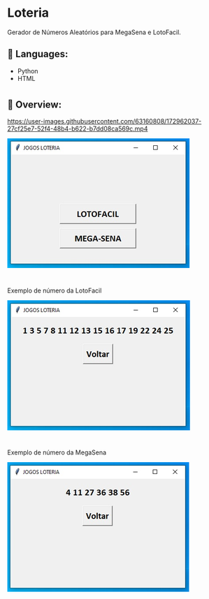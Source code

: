 # Loteria
Gerador de Números Aleatórios para MegaSena e LotoFacil.

## 🚀 Languages:
- Python
- HTML
#
## 📸 Overview:

https://user-images.githubusercontent.com/63160808/172962037-27cf25e7-52f4-48b4-b622-b7dd08ca569c.mp4

![home](https://github.com/MouraRaquel/loteria/blob/main/images/home.jpg)
#
Exemplo de número da LotoFacil

![lotofacil](https://github.com/MouraRaquel/loteria/blob/main/images/loto_facil.jpg)
#
Exemplo de número da MegaSena

![megasena](https://github.com/MouraRaquel/loteria/blob/main/images/mega-sena.jpg)


